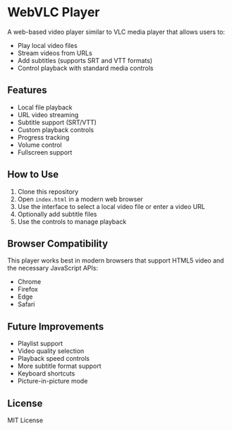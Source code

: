 # WebVLC Player

A web-based video player similar to VLC media player that allows users to:

- Play local video files
- Stream videos from URLs
- Add subtitles (supports SRT and VTT formats)
- Control playback with standard media controls

## Features

- Local file playback
- URL video streaming
- Subtitle support (SRT/VTT)
- Custom playback controls
- Progress tracking
- Volume control
- Fullscreen support

## How to Use

1. Clone this repository
2. Open `index.html` in a modern web browser
3. Use the interface to select a local video file or enter a video URL
4. Optionally add subtitle files
5. Use the controls to manage playback

## Browser Compatibility

This player works best in modern browsers that support HTML5 video and the necessary JavaScript APIs:
- Chrome
- Firefox
- Edge
- Safari

## Future Improvements

- Playlist support
- Video quality selection
- Playback speed controls
- More subtitle format support
- Keyboard shortcuts
- Picture-in-picture mode

## License

MIT License
